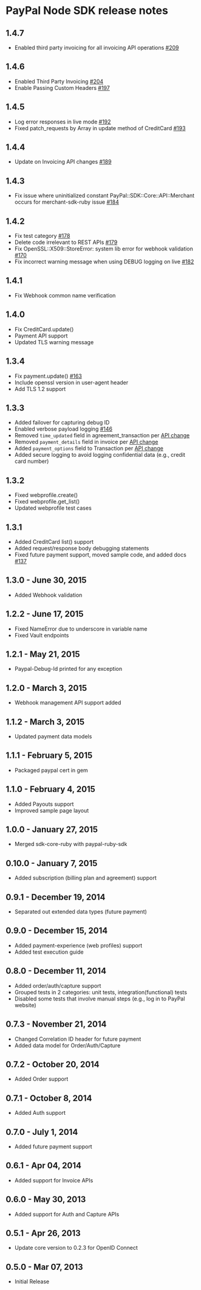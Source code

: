 PayPal Node SDK release notes
=============================

1.4.7
------
  * Enabled third party invoicing for all invoicing API operations [#209](https://github.com/paypal/PayPal-Ruby-SDK/pull/209)
  
1.4.6
------
  * Enabled Third Party Invoicing [#204](https://github.com/paypal/PayPal-Ruby-SDK/pull/204)
  * Enable Passing Custom Headers [#197](https://github.com/paypal/PayPal-Ruby-SDK/pull/197)

1.4.5
------
  * Log error responses in live mode [#192](https://github.com/paypal/PayPal-Ruby-SDK/pull/192)
  * Fixed patch_requests by Array in update method of CreditCard [#193](https://github.com/paypal/PayPal-Ruby-SDK/pull/193)

1.4.4
------
  * Update on Invoicing API changes [#189](https://github.com/paypal/PayPal-Ruby-SDK/pull/189)

1.4.3
------
  * Fix issue where uninitialized constant PayPal::SDK::Core::API::Merchant occurs for merchant-sdk-ruby issue [#184](https://github.com/paypal/PayPal-Ruby-SDK/issues/184)

1.4.2
------
  * Fix test category [#178](https://github.com/paypal/PayPal-Ruby-SDK/issues/178)
  * Delete code irrelevant to REST APIs [#179](https://github.com/paypal/PayPal-Ruby-SDK/issues/179)
  * Fix OpenSSL::X509::StoreError: system lib error for webhook validation [#170](https://github.com/paypal/PayPal-Ruby-SDK/issues/170)
  * Fix incorrect warning message when using DEBUG logging on live [#182](https://github.com/paypal/PayPal-Ruby-SDK/pull/182)

1.4.1
------
  * Fix Webhook common name verification

1.4.0
------
  * Fix CreditCard.update()
  * Payment API support
  * Updated TLS warning message

1.3.4
------
  * Fix payment.update() [#163](https://github.com/paypal/PayPal-Ruby-SDK/issues/163)
  * Include openssl version in user-agent header
  * Add TLS 1.2 support

1.3.3
------
  * Added failover for capturing debug ID
  * Enabled verbose payload logging [#146](https://github.com/paypal/PayPal-Ruby-SDK/issues/146)
  * Removed `time_updated` field in agreement_transaction per [API change](https://developer.paypal.com/webapps/developer/docs/api/#agreementtransaction-object)
  * Removed `payment_details` field in invoice per [API change](https://developer.paypal.com/webapps/developer/docs/api/#invoice-object)
  * Added `payment_options` field to Transaction per [API change](https://developer.paypal.com/webapps/developer/docs/api/#transaction-object)
  * Added secure logging to avoid logging confidential data (e.g., credit card number)
 
1.3.2
------
  * Fixed webprofile.create()
  * Fixed webprofile.get_list()
  * Updated webprofile test cases

1.3.1
------
  * Added CreditCard list() support
  * Added request/response body debugging statements
  * Fixed future payment support, moved sample code, and added docs [#137](https://github.com/paypal/PayPal-Ruby-SDK/issues/137)

1.3.0 - June 30, 2015
----------------------
  * Added Webhook validation

1.2.2 - June 17, 2015
---------------------
  * Fixed NameError due to underscore in variable name
  * Fixed Vault endpoints

1.2.1 - May 21, 2015
--------------------
  * Paypal-Debug-Id printed for any exception

1.2.0 - March 3, 2015
----------------------
  * Webhook management API support added

1.1.2 - March 3, 2015
----------------------
  * Updated payment data models

1.1.1 - February 5, 2015
-------------------------
  * Packaged paypal cert in gem

1.1.0 - February 4, 2015
------------------------
  * Added Payouts support
  * Improved sample page layout

1.0.0 - January 27, 2015
-----------------------
  * Merged sdk-core-ruby with paypal-ruby-sdk

0.10.0 - January 7, 2015
------------------------
  * Added subscription (billing plan and agreement) support

0.9.1 - December 19, 2014
-------------------------
  * Separated out extended data types (future payment)

0.9.0 - December 15, 2014
-------------------------
  * Added payment-experience (web profiles) support
  * Added test execution guide

0.8.0 - December 11, 2014
-------------------------
  * Added order/auth/capture support
  * Grouped tests in 2 categories: unit tests, integration(functional) tests
  * Disabled some tests that involve manual steps (e.g., log in to PayPal website)

0.7.3 - November 21, 2014
-------------------------
  * Changed Correlation ID header for future payment
  * Added data model for Order/Auth/Capture

0.7.2 - October 20, 2014
------------------------
  * Added Order support

0.7.1 - October 8, 2014
-----------------------
  * Added Auth support

0.7.0 - July 1, 2014
--------------------
  * Added future payment support

0.6.1 - Apr 04, 2014
--------------------
  * Added support for Invoice APIs

0.6.0 - May 30, 2013
--------------------
  * Added support for Auth and Capture APIs

0.5.1 - Apr 26, 2013
--------------------
  * Update core version to 0.2.3 for OpenID Connect

0.5.0 - Mar 07, 2013
--------------------
  * Initial Release
